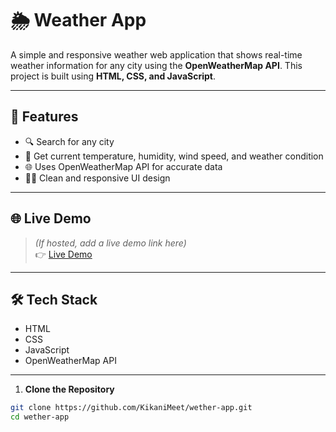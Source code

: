 
# 🌦️ Weather App

A simple and responsive weather web application that shows real-time weather information for any city using the **OpenWeatherMap API**. This project is built using **HTML, CSS, and JavaScript**.

---

## 📌 Features

- 🔍 Search for any city
- 📍 Get current temperature, humidity, wind speed, and weather condition
- 🌐 Uses OpenWeatherMap API for accurate data
- 🧑‍💻 Clean and responsive UI design

---

## 🌐 Live Demo

> *(If hosted, add a live demo link here)*  
👉 [Live Demo](https://kikanimeetwedhar.netlify.app/) 

---

## 🛠️ Tech Stack

- HTML
- CSS
- JavaScript
- OpenWeatherMap API

---

1. **Clone the Repository**

```bash
git clone https://github.com/KikaniMeet/wether-app.git
cd wether-app

